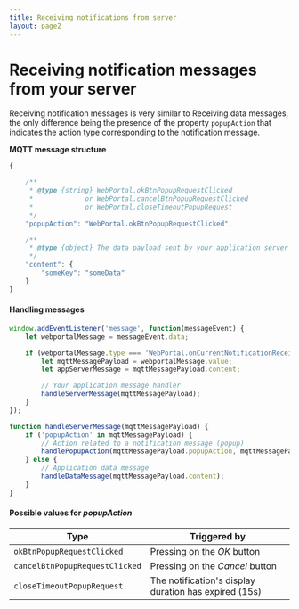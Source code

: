 ```yaml
---
title: Receiving notifications from server
layout: page2
---
```


# Receiving notification messages from your server

Receiving notification messages is very similar to Receiving data messages, the only difference being the presence of the property `popupAction` that indicates the action type corresponding to the notification message.

**MQTT message structure**

```javascript
{

    /**
     * @type {string} WebPortal.okBtnPopupRequestClicked
     *             or WebPortal.cancelBtnPopupRequestClicked
     *             or WebPortal.closeTimeoutPopupRequest
     */
    "popupAction": "WebPortal.okBtnPopupRequestClicked",

    /**
     * @type {object} The data payload sent by your application server
     */
    "content": {
        "someKey": "someData"
    }
}

```

#### Handling messages

```javascript
window.addEventListener('message', function(messageEvent) {
    let webportalMessage = messageEvent.data;

    if (webportalMessage.type === 'WebPortal.onCurrentNotificationReceived') {
        let mqttMessagePayload = webportalMessage.value;
        let appServerMessage = mqttMessagePayload.content;

        // Your application message handler
        handleServerMessage(mqttMessagePayload);
    }
});

function handleServerMessage(mqttMessagePayload) {
    if ('popupAction' in mqttMessagePayload) {
        // Action related to a notification message (popup)
        handlePopupAction(mqttMessagePayload.popupAction, mqttMessagePayload.content);
    } else {
        // Application data message
        handleDataMessage(mqttMessagePayload.content);
    }
}
```

#### Possible values for *popupAction*

Type | Triggered by
----|----
`okBtnPopupRequestClicked`| Pressing on the *OK* button
`cancelBtnPopupRequestClicked`| Pressing on the *Cancel* button
`closeTimeoutPopupRequest`| The notification's display duration has expired (15s)

